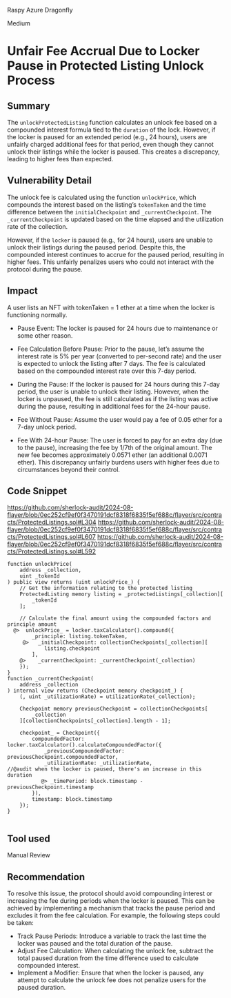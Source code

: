 Raspy Azure Dragonfly

Medium

# Unfair Fee Accrual Due to Locker Pause in Protected Listing Unlock Process

## Summary
The ``unlockProtectedListing`` function calculates an unlock fee based on a compounded interest formula tied to the ``duration`` of the lock. However, if the locker is paused for an extended period (e.g., 24 hours), users are unfairly charged additional fees for that period, even though they cannot unlock their listings while the locker is paused. This creates a discrepancy, leading to higher fees than expected.
## Vulnerability Detail
The unlock fee is calculated using the function ``unlockPrice``, which compounds the interest based on the listing’s ``tokenTaken`` and the time difference between the ``initialCheckpoint`` and ``_currentCheckpoint``. The ``_currentCheckpoint`` is updated based on the time elapsed and the utilization rate of the collection.

However, if the ``locker`` is paused (e.g., for 24 hours), users are unable to unlock their listings during the paused period. Despite this, the compounded interest continues to accrue for the paused period, resulting in higher fees. This unfairly penalizes users who could not interact with the protocol during the pause.
## Impact
A user lists an NFT with tokenTaken = 1 ether at a time when the locker is functioning normally.

- Pause Event: The locker is paused for 24 hours due to maintenance or some other reason.

- Fee Calculation Before Pause: Prior to the pause, let’s assume the interest rate is 5% per year (converted to per-second rate) and the user is expected to unlock the listing after 7 days. The fee is calculated based on the compounded interest rate over this 7-day period.

- During the Pause: If the locker is paused for 24 hours during this 7-day period, the user is unable to unlock their listing. However, when the locker is unpaused, the fee is still calculated as if the listing was active during the pause, resulting in additional fees for the 24-hour pause.

- Fee Without Pause: Assume the user would pay a fee of 0.05 ether for a 7-day unlock period.
- Fee With 24-hour Pause: The user is forced to pay for an extra day (due to the pause), increasing the fee by 1/7th of the original amount. The new fee becomes approximately 0.0571 ether (an additional 0.0071 ether).
This discrepancy unfairly burdens users with higher fees due to circumstances beyond their control.
## Code Snippet
https://github.com/sherlock-audit/2024-08-flayer/blob/0ec252cf9ef0f3470191dcf8318f6835f5ef688c/flayer/src/contracts/ProtectedListings.sol#L304
https://github.com/sherlock-audit/2024-08-flayer/blob/0ec252cf9ef0f3470191dcf8318f6835f5ef688c/flayer/src/contracts/ProtectedListings.sol#L607
https://github.com/sherlock-audit/2024-08-flayer/blob/0ec252cf9ef0f3470191dcf8318f6835f5ef688c/flayer/src/contracts/ProtectedListings.sol#L592
```solidity
function unlockPrice(
    address _collection,
    uint _tokenId
) public view returns (uint unlockPrice_) {
    // Get the information relating to the protected listing
    ProtectedListing memory listing = _protectedListings[_collection][
        _tokenId
    ];

    // Calculate the final amount using the compounded factors and principle amount
  @>  unlockPrice_ = locker.taxCalculator().compound({
        _principle: listing.tokenTaken,
     @>   _initialCheckpoint: collectionCheckpoints[_collection][
            listing.checkpoint
        ],
    @>    _currentCheckpoint: _currentCheckpoint(_collection)
    });
}
function _currentCheckpoint(
    address _collection
) internal view returns (Checkpoint memory checkpoint_) {
    (, uint _utilizationRate) = utilizationRate(_collection);

    Checkpoint memory previousCheckpoint = collectionCheckpoints[
        _collection
    ][collectionCheckpoints[_collection].length - 1];

    checkpoint_ = Checkpoint({
        compoundedFactor: locker.taxCalculator().calculateCompoundedFactor({
            _previousCompoundedFactor: previousCheckpoint.compoundedFactor,
            _utilizationRate: _utilizationRate,
//@audit when the locker is paused, there's an increase in this duration
           @> _timePeriod: block.timestamp - previousCheckpoint.timestamp
        }),
        timestamp: block.timestamp
    });
}


```
## Tool used

Manual Review

## Recommendation
To resolve this issue, the protocol should avoid compounding interest or increasing the fee during periods when the locker is paused. This can be achieved by implementing a mechanism that tracks the pause period and excludes it from the fee calculation. For example, the following steps could be taken:

- Track Pause Periods: Introduce a variable to track the last time the locker was paused and the total duration of the pause.
- Adjust Fee Calculation: When calculating the unlock fee, subtract the total paused duration from the time difference used to calculate compounded interest.
- Implement a Modifier: Ensure that when the locker is paused, any attempt to calculate the unlock fee does not penalize users for the paused duration.